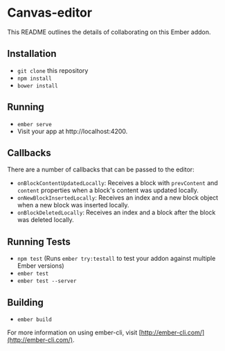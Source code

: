 # Canvas-editor

This README outlines the details of collaborating on this Ember addon.

## Installation

* `git clone` this repository
* `npm install`
* `bower install`

## Running

* `ember serve`
* Visit your app at http://localhost:4200.

## Callbacks

There are a number of callbacks that can be passed to the editor:

- `onBlockContentUpdatedLocally`: Receives a block with `prevContent` and
  `content` properties when a block's content was updated locally.
- `onNewBlockInsertedLocally`: Receives an index and a new block object when a
  new block was inserted locally.
- `onBlockDeletedLocally`: Receives an index and a block after the block was
  deleted locally.

## Running Tests

* `npm test` (Runs `ember try:testall` to test your addon against multiple Ember
  versions)
* `ember test`
* `ember test --server`

## Building

* `ember build`

For more information on using ember-cli, visit
[http://ember-cli.com/](http://ember-cli.com/).
